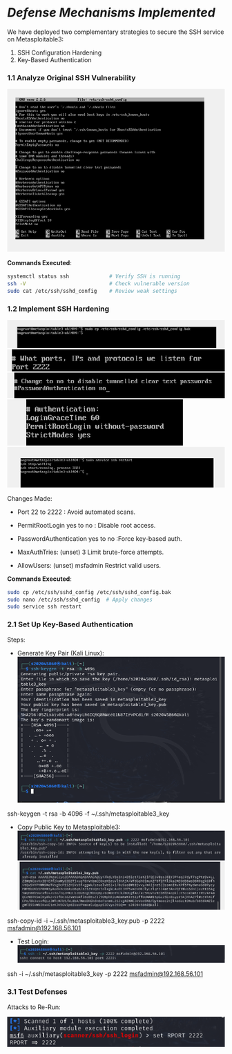 # *Defense Mechanisms Implemented*

We have deployed two complementary strategies to secure the SSH service on Metasploitable3:


1. SSH Configuration Hardening
2. Key-Based Authentication



### **1.1 Analyze Original SSH Vulnerability**  


![](./7.png)

**Commands Executed**:  
```bash
systemctl status ssh             # Verify SSH is running  
ssh -V                           # Check vulnerable version  
sudo cat /etc/ssh/sshd_config    # Review weak settings
```


### **1.2 Implement SSH Hardening**


![](./1.png)
![](./2.png)
![](./3.png)
![](./4.png)
![](./8.png)

Changes Made:

- Port	22 to 2222 : Avoid automated scans. 

- PermitRootLogin	yes	to no : Disable root access. 

- PasswordAuthentication	yes	to no :Force key-based auth. 

- MaxAuthTries:	(unset)	3	Limit brute-force attempts. 

- AllowUsers:	(unset)	msfadmin	Restrict valid users.

**Commands Executed**: 

```bash
sudo cp /etc/ssh/sshd_config /etc/ssh/sshd_config.bak  
sudo nano /etc/ssh/sshd_config  # Apply changes  
sudo service ssh restart
```


### **2.1 Set Up Key-Based Authentication**

Steps:

- Generate Key Pair (Kali Linux):
  ![](./5.png)


ssh-keygen -t rsa -b 4096 -f ~/.ssh/metasploitable3_key  

- Copy Public Key to Metasploitable3:
  ![](./9.png)
  ![](./10.png)


ssh-copy-id -i ~/.ssh/metasploitable3_key.pub -p 2222 msfadmin@192.168.56.101  

- Test Login:
  ![](./11.png)


ssh -i ~/.ssh/metasploitable3_key -p 2222 msfadmin@192.168.56.101  



### 3.1 Test Defenses

Attacks to Re-Run:

 ![](./12.png)
